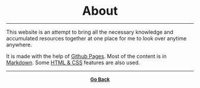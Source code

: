 <p align="center">
  <b>
  <font size="+3">About</font>
  </b>
</p>

---

This website is an attempt to bring all the necessary knowledge and accumulated
resources together at one place for me to look over anytime anywhere.

It is made with the help of [Github Pages](https://pages.github.com/).
Most of the content is in [Markdown](https://www.markdownguide.org/).
Some [HTML & CSS](https://www.w3schools.com/default.asp) features are also used.

---

<p align="center">
  <b>
  <a href="https://gs1293.github.io/"> <font size="-1">Go Back</font></a>
  </b>
</p>
